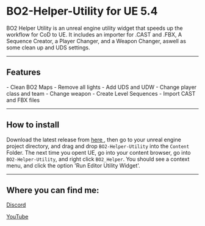 # BO2-Helper-Utility for UE 5.4

<p>BO2 Helper Utility is an unreal engine utility widget that speeds up the workflow for CoD to UE. It includes an importer for .CAST and .FBX, A Sequence Creator, a Player Changer, and a Weapon Changer, aswell as some clean up and UDS settings. </p>

---

<h2> Features </h2>
- Clean BO2 Maps
- Remove all lights
- Add UDS and UDW
- Change player class and team
- Change weapon 
- Create Level Sequences
- Import CAST and FBX files

---

<h2> How to install</h2>

Download the latest release from <a href = ""> here </a>, then go to your unreal engine project directory, and drag and drop ```BO2-Helper-Utility``` into the ```Content``` Folder. The next time you opent UE, go into your content browser, go into ```BO2-Helper-Utility```, and right click ```BO2_Helper```. You should see a context menu, and click the option 'Run Editor Utility Widget'. 

---

<footer>
 <h2> Where you can find me: </h2>

 <a href="https://discord.gg/nHtBZ4xF36">Discord</a> 
 
 <a href="https://www.youtube.com/channel/UCS1LI3Aku5ABEzdiwV-P6KA">YouTube</a> 
 
</footer>

